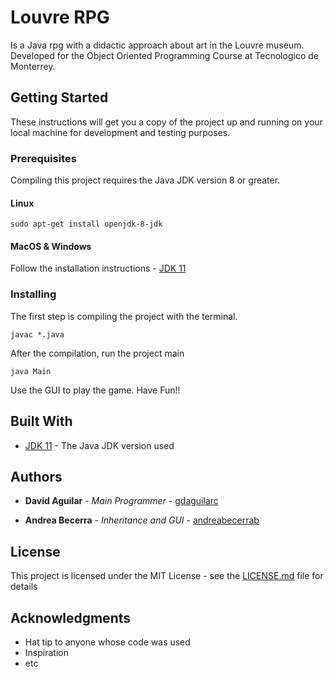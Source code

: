 # Louvre RPG

Is a Java rpg with a didactic approach about art in the Louvre museum. Developed for the Object Oriented Programming Course at Tecnologico de Monterrey.

## Getting Started

These instructions will get you a copy of the project up and running on your local machine for development and testing purposes.

### Prerequisites

Compiling this project requires the Java JDK version 8 or greater.

#### Linux

```
sudo apt-get install openjdk-8-jdk
```

#### MacOS & Windows

Follow the installation instructions - [JDK 11](https://www.oracle.com/technetwork/java/javase/downloads/jdk11-downloads-5066655.html)

### Installing

The first step is compiling the project with the terminal.

```
javac *.java
```

After the compilation, run the project main

```
java Main
```

Use the GUI to play the game. Have Fun!!

## Built With

- [JDK 11](https://www.oracle.com/technetwork/java/javase/downloads/jdk11-downloads-5066655.html) - The Java JDK version used

## Authors

- **David Aguilar** - _Main Programmer_ - [gdaguilarc](https://github.com/gdaguilarc)

* **Andrea Becerra** - _Inheritance and GUI_ - [andreabecerrab](https://github.com/andreabecerrab)

## License

This project is licensed under the MIT License - see the [LICENSE.md](LICENSE.md) file for details

## Acknowledgments

- Hat tip to anyone whose code was used
- Inspiration
- etc
